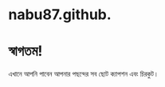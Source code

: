 # nabu87.github.<!DOCTYPE html>
<html>
<head>
  <meta charset="UTF-8">
  <title>স্বাগতম আপনাকে চিরকুটের জগতে</title>
</head>
<body>
  <h1>স্বাগতম!</h1>
  <p>এখানে আপনি পাবেন আপনার পছন্দের সব ছোট ক্যাপশন এবং চিরকুট।</p>
</body>
</html>

